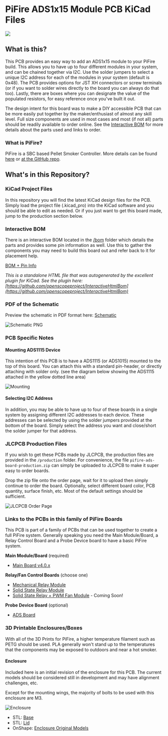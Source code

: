 # PiFire ADS1x15 Module PCB KiCad Files

![](board.jpg)

## What is this? 

This PCB provides an easy way to add an ADS1x15 module to your PiFire build.  This allows you to have up to four different modules in your system, and can be chained together via I2C.  Use the solder jumpers to select a unique I2C address for each of the modules in your system (default is 0x48).  The PCB provides options for JST XH connectors or screw terminals (or if you want to solder wires directly to the board you can always do that too).  Lastly, there are boxes where you can designate the value of the populated resistors, for easy reference once you've built it out.  

The design intent for this board was to make a DIY accessible PCB that can be more easily put together by the maker/enthusiast of almost any skill level.  Full size components are used in most cases and most (if not all) parts should be readily available to order online.  See the [Interactive BOM](#interactive-bom) for more details about the parts used and links to order.

### What is PiFire? 

PiFire is a SBC based Pellet Smoker Controller.  More details can be found [here](https://nebhead.github.io/PiFire) or [at the GitHub repo](https://github.com/nebhead/pifire). 

## What's in this Repository?

### KiCad Project Files 
In this repository you will find the latest KiCad design files for the  PCB.  Simply load the project file (.kicad_pro) into the KiCad software and you should be able to edit as needed.  Or if you just want to get this board made, jump to the production section below.

### Interactive BOM

There is an interactive BOM located in the [/bom](bom/) folder which details the parts and provides some pin information as well.  Use this to gather the components you may need to build this board out and refer back to it for placement help.    

[BOM + Pin Info](https://nebhead.github.io/pifire-ads-board)

_This is a standalone HTML file that was autogenerated by the excellent plugin for KiCad. See the plugin here: [https://github.com/openscopeproject/InteractiveHtmlBom](https://github.com/openscopeproject/InteractiveHtmlBom)_

### PDF of the Schematic

Preview the schematic in PDF format here: [Schematic](pifire-ads-board-schematic.pdf)

![Schematic PNG](schematic.png)

### PCB Specific Notes

#### Mounting ADS1115 Device

This intention of this PCB is to have a ADS1115 (or ADS1015) mounted to the top of this board.  You can attach this with a standard pin-header, or directly attaching with solder only.  (see the diagram below showing the ADS1115 attached in the yellow dotted line area)

![Mounting](/img/PiFire-PCB-v4-ADS-Mounting.png)

#### Selecting I2C Address

In addition, you may be able to have up to four of these boards in a single system by assigning different I2C addresses to each device.  These addresses can be selected by using the solder jumpers provided at the bottom of the board.  Simply select the address you want and close/short the solder jumper for that address.  

### JLCPCB Production Files

If you wish to get these PCBs made by JLCPCB, the production files are provided in the `/production` folder.  For convenience, the file `pifire-ads-board-production.zip` can simply be uploaded to JLCPCB to make it super easy to order boards.

Drop the zip file onto the order page, wait for it to upload then simply continue to order the board.  Optionally, select different board color, PCB quantity, surface finish, etc.  Most of the default settings should be sufficient. 

![JLCPCB Order Page](jlcpcb.png)

### Links to the PCBs in this family of PiFire Boards

This PCB is part of a family of PCBs that can be used together to create  a full PiFire system.  Generally speaking you need the Main Module/Board, a Relay Control Board and a Probe Device board to have a basic PiFire system.  

**Main Module/Board** (required)
* [Main Board v4.0.x](https://github.com/nebhead/pifire-main-module-nopwr)

**Relay/Fan Control Boards** (choose one)
* [Mechanical Relay Module](https://github.com/nebhead/pifire-relay-module)
* [Solid State Relay Module](https://github.com/nebhead/pifire-relay-module-SSR)
* [Solid State Relay + PWM Fan Module](https://github.com/nebhead/pifire-relay-pwm-module-SSR) - Coming Soon! 

**Probe Device Board** (optional)
* [ADS Board](https://github.com/nebhead/pifire-ads-board) 

### 3D Printable Enclosures/Boxes 

With all of the 3D Prints for PiFire, a higher temperature filament such as PETG should be used.  PLA generally won't stand up to the temperatures that the components may be exposed to outdoors and near a hot smoker.  

#### Enclosure

Included here is an initial revision of the enclosure for this PCB.  The current models should be considered still in development and may have alignment challenges, etc. 

Except for the mounting wings, the majority of bolts to be used with this enclosure are M3. 

![Enclosure](/img/PiFire-PCB-v4-ADS-Enclosure.png)

* STL: [Base](/printables/PiFire-PCB-v4-ADS-Base.stl)
* STL: [Lid](/printables/PiFire-PCB-v4-ADS-Lid.stl)
* OnShape: [Enclosure Original Models](https://cad.onshape.com/documents/06ff4784dfd59b5ba448a771/w/ff8c53d96188935699d945ec/e/67f72d5e3136186b90fce856?renderMode=0&uiState=66e1183808b48b5751063bbb)